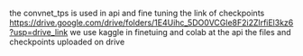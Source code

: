 the convnet_tps is used in api and fine tuning 
the link of checkpoints https://drive.google.com/drive/folders/1E4Uihc_5DO0VCGle8F2i2ZlrfiEl3kz6?usp=drive_link
we use kaggle in finetuing and colab at the api 
the files and checkpoints uploaded on drive
